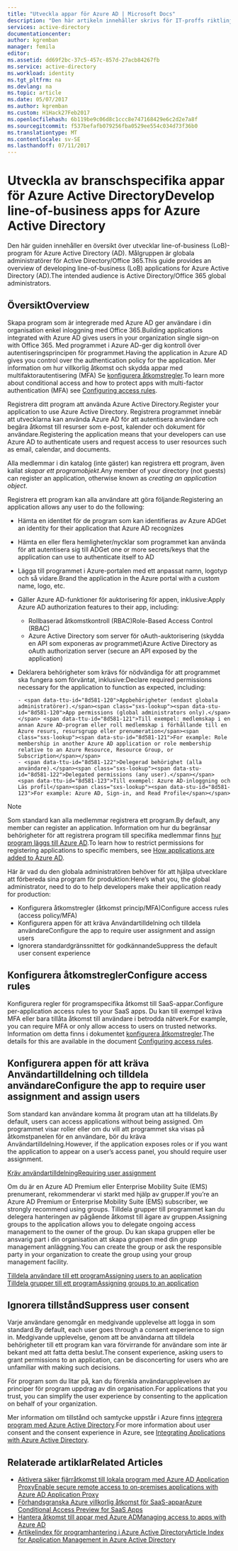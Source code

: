 ```yaml
---
title: "Utveckla appar för Azure AD | Microsoft Docs"
description: "Den här artikeln innehåller skrivs för IT-proffs riktlinjer för integrera Azure-program med Active Directory."
services: active-directory
documentationcenter: 
author: kgremban
manager: femila
editor: 
ms.assetid: dd69f2bc-37c5-457c-857d-27acb84267fb
ms.service: active-directory
ms.workload: identity
ms.tgt_pltfrm: na
ms.devlang: na
ms.topic: article
ms.date: 05/07/2017
ms.author: kgremban
ms.custom: H1Hack27Feb2017
ms.openlocfilehash: 6b119be9c06d8c1ccc8e747168429e6c2d2e7a8f
ms.sourcegitcommit: f537befafb079256fba0529ee554c034d73f36b0
ms.translationtype: MT
ms.contentlocale: sv-SE
ms.lasthandoff: 07/11/2017
---
```

# <a name="develop-line-of-business-apps-for-azure-active-directory"></a><span data-ttu-id="8d581-103">Utveckla av branschspecifika appar för Azure Active Directory</span><span class="sxs-lookup"><span data-stu-id="8d581-103">Develop line-of-business apps for Azure Active Directory</span></span>
<span data-ttu-id="8d581-104">Den här guiden innehåller en översikt över utvecklar line-of-business (LoB)-program för Azure Active Directory (AD). Målgruppen är globala administratörer för Active Directory/Office 365.</span><span class="sxs-lookup"><span data-stu-id="8d581-104">This guide provides an overview of developing line-of-business (LoB) applications for Azure Active Directory (AD).The intended audience is Active Directory/Office 365 global administrators.</span></span>

## <a name="overview"></a><span data-ttu-id="8d581-105">Översikt</span><span class="sxs-lookup"><span data-stu-id="8d581-105">Overview</span></span>
<span data-ttu-id="8d581-106">Skapa program som är integrerade med Azure AD ger användare i din organisation enkel inloggning med Office 365.</span><span class="sxs-lookup"><span data-stu-id="8d581-106">Building applications integrated with Azure AD gives users in your organization single sign-on with Office 365.</span></span> <span data-ttu-id="8d581-107">Med programmet i Azure AD-ger dig kontroll över autentiseringsprincipen för programmet.</span><span class="sxs-lookup"><span data-stu-id="8d581-107">Having the application in Azure AD gives you control over the authentication policy for the application.</span></span> <span data-ttu-id="8d581-108">Mer information om hur villkorlig åtkomst och skydda appar med multifaktorautentisering (MFA) Se [konfigurera åtkomstregler](active-directory-conditional-access-azuread-connected-apps.md).</span><span class="sxs-lookup"><span data-stu-id="8d581-108">To learn more about conditional access and how to protect apps with multi-factor authentication (MFA) see [Configuring access rules](active-directory-conditional-access-azuread-connected-apps.md).</span></span>

<span data-ttu-id="8d581-109">Registrera ditt program att använda Azure Active Directory.</span><span class="sxs-lookup"><span data-stu-id="8d581-109">Register your application to use Azure Active Directory.</span></span> <span data-ttu-id="8d581-110">Registrera programmet innebär att utvecklarna kan använda Azure AD för att autentisera användare och begära åtkomst till resurser som e-post, kalender och dokument för användare.</span><span class="sxs-lookup"><span data-stu-id="8d581-110">Registering the application means that your developers can use Azure AD to authenticate users and request access to user resources such as email, calendar, and documents.</span></span>

<span data-ttu-id="8d581-111">Alla medlemmar i din katalog (inte gäster) kan registrera ett program, även kallat *skapar ett programobjekt*.</span><span class="sxs-lookup"><span data-stu-id="8d581-111">Any member of your directory (not guests) can register an application, otherwise known as *creating an application object*.</span></span>

<span data-ttu-id="8d581-112">Registrera ett program kan alla användare att göra följande:</span><span class="sxs-lookup"><span data-stu-id="8d581-112">Registering an application allows any user to do the following:</span></span>

* <span data-ttu-id="8d581-113">Hämta en identitet för de program som kan identifieras av Azure AD</span><span class="sxs-lookup"><span data-stu-id="8d581-113">Get an identity for their application that Azure AD recognizes</span></span>
* <span data-ttu-id="8d581-114">Hämta en eller flera hemligheter/nycklar som programmet kan använda för att autentisera sig till AD</span><span class="sxs-lookup"><span data-stu-id="8d581-114">Get one or more secrets/keys that the application can use to authenticate itself to AD</span></span>
* <span data-ttu-id="8d581-115">Lägga till programmet i Azure-portalen med ett anpassat namn, logotyp och så vidare.</span><span class="sxs-lookup"><span data-stu-id="8d581-115">Brand the application in the Azure portal with a custom name, logo, etc.</span></span>
* <span data-ttu-id="8d581-116">Gäller Azure AD-funktioner för auktorisering för appen, inklusive:</span><span class="sxs-lookup"><span data-stu-id="8d581-116">Apply Azure AD authorization features to their app, including:</span></span>

  * <span data-ttu-id="8d581-117">Rollbaserad åtkomstkontroll (RBAC)</span><span class="sxs-lookup"><span data-stu-id="8d581-117">Role-Based Access Control (RBAC)</span></span>
  * <span data-ttu-id="8d581-118">Azure Active Directory som server för oAuth-auktorisering (skydda en API som exponeras av programmet)</span><span class="sxs-lookup"><span data-stu-id="8d581-118">Azure Active Directory as oAuth authorization server (secure an API exposed by the application)</span></span>
* <span data-ttu-id="8d581-119">Deklarera behörigheter som krävs för nödvändiga för att programmet ska fungera som förväntat, inklusive:</span><span class="sxs-lookup"><span data-stu-id="8d581-119">Declare required permissions necessary for the application to function as expected, including:</span></span>

      - <span data-ttu-id="8d581-120">Appbehörigheter (endast globala administratörer).</span><span class="sxs-lookup"><span data-stu-id="8d581-120">App permissions (global administrators only).</span></span> <span data-ttu-id="8d581-121">Till exempel: medlemskap i en annan Azure AD-program eller roll medlemskap i förhållande till en Azure resurs, resursgrupp eller prenumeration</span><span class="sxs-lookup"><span data-stu-id="8d581-121">For example: Role membership in another Azure AD application or role membership relative to an Azure Resource, Resource Group, or Subscription</span></span>
      - <span data-ttu-id="8d581-122">Delegerad behörighet (alla användare).</span><span class="sxs-lookup"><span data-stu-id="8d581-122">Delegated permissions (any user).</span></span> <span data-ttu-id="8d581-123">Till exempel: Azure AD-inloggning och Läs profil</span><span class="sxs-lookup"><span data-stu-id="8d581-123">For example: Azure AD, Sign-in, and Read Profile</span></span>

> [!NOTE]
> <span data-ttu-id="8d581-124">Som standard kan alla medlemmar registrera ett program.</span><span class="sxs-lookup"><span data-stu-id="8d581-124">By default, any member can register an application.</span></span> <span data-ttu-id="8d581-125">Information om hur du begränsar behörigheter för att registrera program till specifika medlemmar finns [hur program läggs till Azure AD](develop/active-directory-how-applications-are-added.md#who-has-permission-to-add-applications-to-my-azure-ad-instance).</span><span class="sxs-lookup"><span data-stu-id="8d581-125">To learn how to restrict permissions for registering applications to specific members, see [How applications are added to Azure AD](develop/active-directory-how-applications-are-added.md#who-has-permission-to-add-applications-to-my-azure-ad-instance).</span></span>
>
>

<span data-ttu-id="8d581-126">Här är vad du den globala administratören behöver för att hjälpa utvecklare att förbereda sina program för produktion:</span><span class="sxs-lookup"><span data-stu-id="8d581-126">Here’s what you, the global administrator, need to do to help developers make their application ready for production:</span></span>

* <span data-ttu-id="8d581-127">Konfigurera åtkomstregler (åtkomst princip/MFA)</span><span class="sxs-lookup"><span data-stu-id="8d581-127">Configure access rules (access policy/MFA)</span></span>
* <span data-ttu-id="8d581-128">Konfigurera appen för att kräva Användartilldelning och tilldela användare</span><span class="sxs-lookup"><span data-stu-id="8d581-128">Configure the app to require user assignment and assign users</span></span>
* <span data-ttu-id="8d581-129">Ignorera standardgränssnittet för godkännande</span><span class="sxs-lookup"><span data-stu-id="8d581-129">Suppress the default user consent experience</span></span>

## <a name="configure-access-rules"></a><span data-ttu-id="8d581-130">Konfigurera åtkomstregler</span><span class="sxs-lookup"><span data-stu-id="8d581-130">Configure access rules</span></span>
<span data-ttu-id="8d581-131">Konfigurera regler för programspecifika åtkomst till SaaS-appar.</span><span class="sxs-lookup"><span data-stu-id="8d581-131">Configure per-application access rules to your SaaS apps.</span></span> <span data-ttu-id="8d581-132">Du kan till exempel kräva MFA eller bara tillåta åtkomst till användare i betrodda nätverk.</span><span class="sxs-lookup"><span data-stu-id="8d581-132">For example, you can require MFA or only allow access to users on trusted networks.</span></span> <span data-ttu-id="8d581-133">Information om detta finns i dokumentet [konfigurera åtkomstregler](active-directory-conditional-access-azuread-connected-apps.md).</span><span class="sxs-lookup"><span data-stu-id="8d581-133">The details for this are available in the document [Configuring access rules](active-directory-conditional-access-azuread-connected-apps.md).</span></span>

## <a name="configure-the-app-to-require-user-assignment-and-assign-users"></a><span data-ttu-id="8d581-134">Konfigurera appen för att kräva Användartilldelning och tilldela användare</span><span class="sxs-lookup"><span data-stu-id="8d581-134">Configure the app to require user assignment and assign users</span></span>
<span data-ttu-id="8d581-135">Som standard kan användare komma åt program utan att ha tilldelats.</span><span class="sxs-lookup"><span data-stu-id="8d581-135">By default, users can access applications without being assigned.</span></span> <span data-ttu-id="8d581-136">Om programmet visar roller eller om du vill att programmet ska visas på åtkomstpanelen för en användare, bör du kräva Användartilldelning.</span><span class="sxs-lookup"><span data-stu-id="8d581-136">However, if the application exposes roles or if you want the application to appear on a user’s access panel, you should require user assignment.</span></span>

[<span data-ttu-id="8d581-137">Kräv användartilldelning</span><span class="sxs-lookup"><span data-stu-id="8d581-137">Requiring user assignment</span></span>](active-directory-applications-guiding-developers-requiring-user-assignment.md)

<span data-ttu-id="8d581-138">Om du är en Azure AD Premium eller Enterprise Mobility Suite (EMS) prenumerant, rekommenderar vi starkt med hjälp av grupper.</span><span class="sxs-lookup"><span data-stu-id="8d581-138">If you’re an Azure AD Premium or Enterprise Mobility Suite (EMS) subscriber, we strongly recommend using groups.</span></span> <span data-ttu-id="8d581-139">Tilldela grupper till programmet kan du delegera hanteringen av pågående åtkomst till ägare av gruppen.</span><span class="sxs-lookup"><span data-stu-id="8d581-139">Assigning groups to the application allows you to delegate ongoing access management to the owner of the group.</span></span> <span data-ttu-id="8d581-140">Du kan skapa gruppen eller be ansvarig part i din organisation att skapa gruppen med din grupp management anläggning.</span><span class="sxs-lookup"><span data-stu-id="8d581-140">You can create the group or ask the responsible party in your organization to create the group using your group management facility.</span></span>

[<span data-ttu-id="8d581-141">Tilldela användare till ett program</span><span class="sxs-lookup"><span data-stu-id="8d581-141">Assigning users to an application</span></span>](active-directory-applications-guiding-developers-assigning-users.md)  
[<span data-ttu-id="8d581-142">Tilldela grupper till ett program</span><span class="sxs-lookup"><span data-stu-id="8d581-142">Assigning groups to an application</span></span>](active-directory-applications-guiding-developers-assigning-groups.md)

## <a name="suppress-user-consent"></a><span data-ttu-id="8d581-143">Ignorera tillstånd</span><span class="sxs-lookup"><span data-stu-id="8d581-143">Suppress user consent</span></span>
<span data-ttu-id="8d581-144">Varje användare genomgår en medgivande upplevelse att logga in som standard.</span><span class="sxs-lookup"><span data-stu-id="8d581-144">By default, each user goes through a consent experience to sign in.</span></span> <span data-ttu-id="8d581-145">Medgivande upplevelse, genom att be användarna att tilldela behörigheter till ett program kan vara förvirrande för användare som inte är bekant med att fatta detta beslut.</span><span class="sxs-lookup"><span data-stu-id="8d581-145">The consent experience, asking users to grant permissions to an application, can be disconcerting for users who are unfamiliar with making such decisions.</span></span>

<span data-ttu-id="8d581-146">För program som du litar på, kan du förenkla användarupplevelsen av principer för program uppdrag av din organisation.</span><span class="sxs-lookup"><span data-stu-id="8d581-146">For applications that you trust, you can simplify the user experience by consenting to the application on behalf of your organization.</span></span>

<span data-ttu-id="8d581-147">Mer information om tillstånd och samtycke uppstår i Azure finns [integrera program med Azure Active Directory](active-directory-integrating-applications.md).</span><span class="sxs-lookup"><span data-stu-id="8d581-147">For more information about user consent and the consent experience in Azure, see [Integrating Applications with Azure Active Directory](active-directory-integrating-applications.md).</span></span>

## <a name="related-articles"></a><span data-ttu-id="8d581-148">Relaterade artiklar</span><span class="sxs-lookup"><span data-stu-id="8d581-148">Related Articles</span></span>
* [<span data-ttu-id="8d581-149">Aktivera säker fjärråtkomst till lokala program med Azure AD Application Proxy</span><span class="sxs-lookup"><span data-stu-id="8d581-149">Enable secure remote access to on-premises applications with Azure AD Application Proxy</span></span>](active-directory-application-proxy-get-started.md)
* [<span data-ttu-id="8d581-150">Förhandsgranska Azure villkorlig åtkomst för SaaS-appar</span><span class="sxs-lookup"><span data-stu-id="8d581-150">Azure Conditional Access Preview for SaaS Apps</span></span>](active-directory-conditional-access-azuread-connected-apps.md)
* [<span data-ttu-id="8d581-151">Hantera åtkomst till appar med Azure AD</span><span class="sxs-lookup"><span data-stu-id="8d581-151">Managing access to apps with Azure AD</span></span>](active-directory-managing-access-to-apps.md)
* [<span data-ttu-id="8d581-152">Artikelindex för programhantering i Azure Active Directory</span><span class="sxs-lookup"><span data-stu-id="8d581-152">Article Index for Application Management in Azure Active Directory</span></span>](active-directory-apps-index.md)
